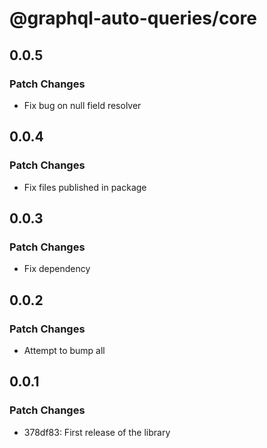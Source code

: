 # @graphql-auto-queries/core

## 0.0.5

### Patch Changes

- Fix bug on null field resolver

## 0.0.4

### Patch Changes

- Fix files published in package

## 0.0.3

### Patch Changes

- Fix dependency

## 0.0.2

### Patch Changes

- Attempt to bump all

## 0.0.1

### Patch Changes

- 378df83: First release of the library
